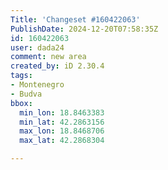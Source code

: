 ```yaml
---
Title: 'Changeset #160422063'
PublishDate: 2024-12-20T07:58:35Z
id: 160422063
user: dada24
comment: new area
created_by: iD 2.30.4
tags:
- Montenegro
- Budva
bbox:
  min_lon: 18.8463383
  min_lat: 42.2863156
  max_lon: 18.8468706
  max_lat: 42.2868304

---
```


